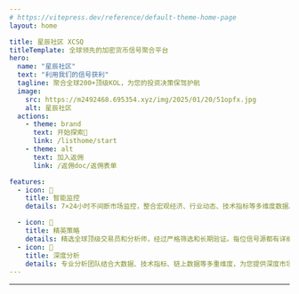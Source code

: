 ```yaml
---
# https://vitepress.dev/reference/default-theme-home-page
layout: home

title: 星辰社区 XCSQ
titleTemplate: 全球领先的加密货币信号聚合平台
hero:
  name: "星辰社区"
  text: "利用我们的信号获利"
  tagline: 聚合全球200+顶级KOL，为您的投资决策保驾护航
  image:
    src: https://m2492468.695354.xyz/img/2025/01/20/51opfx.jpg
    alt: 星辰社区
  actions:
    - theme: brand
      text: 开始探索🚀
      link: /listhome/start
    - theme: alt
      text: 加入返佣
      link: /返佣doc/返佣表单

features:
  - icon: 🎯
    title: 智能监控
    details: 7×24小时不间断市场监控，整合宏观经济、行业动态、技术指标等多维度数据。通过AI算法实时分析市场变化，确保您第一时间获取关键信息，把握每一个投资机会。

  - icon: 🧲
    title: 精英策略
    details: 精选全球顶级交易员和分析师，经过严格筛选和长期验证。每位信号源都有详细的历史表现记录，帮助您选择最适合的策略。跟随专业人士的脚步，让投资变得更加简单高效。
  - icon: 🎨
    title: 深度分析
    details: 专业分析团队结合大数据、技术指标、链上数据等多重维度，为您提供深度市场解读。从宏观趋势到微观机会，从技术分析到基本面研究，全方位助力您的投资决策。
---
```




---
<script setup>
import {
  VPTeamPage,
  VPTeamPageTitle,
  VPTeamMembers,
  VPTeamPageSection,
} from 'vitepress/theme'

const coreMembers = [
  {
    avatar: 'https://m2492468.695354.xyz/img/2025/01/04/t6xih.png',
    name: '梭鱼',
    title: '我从来不知道加密货币市场上存在这样的服务，我对你们的服务非常满意',

  },
   {
    avatar: 'https://m2492468.695354.xyz/img/2025/01/04/t6zbp.jpg',
    name: '0x1985645',
    title: '今天早上已经加入了你们的群组。服务很棒！说实话，我真的很害怕加入群组，因为很多都是骗局！你们不是，谢谢。你们的服务让我很满意！',

  },
   {
    avatar: 'https://m2492468.695354.xyz/img/2025/01/04/t79ul.png',
    name: '发喽密',
    title: '我现在已经订阅了您近 2 年，我只想说继续您的工作。您和您的团队提供了最好的服务。',

  
  },
]

const partners = [
  {
    avatar: 'https://www.github.com/yyx990803.png',
    name: 'Evan You',
    title: 'Creator',
    links: [
      { icon: 'github', link: 'https://github.com/yyx990803' },
      { icon: 'twitter', link: 'https://twitter.com/youyuxi' }
    ],
  },
  {
    avatar: 'https://www.github.com/kiaking.png',
    name: 'Kia King Ishii',
    title: 'Developer',
    links: [
      { icon: 'github', link: 'https://github.com/kiaking' },
      { icon: 'twitter', link: 'https://twitter.com/KiaKing85' },
    ],
  },
]
</script>

<VPTeamPage>
  <VPTeamPageTitle>
    <template #title>客户证言</template>
    <template #lead>
    不要轻信我们的话 – 以下是星辰社区客户的评价
    </template>
  </VPTeamPageTitle>
  <VPTeamMembers size="medium" :members="coreMembers" />
  
</VPTeamPage>

